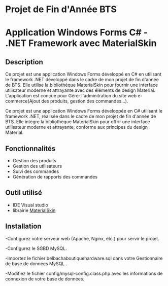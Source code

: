 # Projet de Fin d'Année BTS 
# Application Windows Forms C# - .NET Framework avec MaterialSkin


## Description
Ce projet est une application  Windows Forms développé en C# en utilisant le framework .NET développé dans le cadre de mon projet de fin d'année de BTS. Elle utilise la bibliothèque MaterialSkin pour fournir une interface utilisateur moderne et attrayante avec des éléments de design Material. L'application est conçue pour Gérer 
l'adminitration du site web e-commerce(Ajout des produits, gestion des commandes...).

Ce projet est une application Windows Forms développée en C# utilisant le framework .NET, réalisée dans le cadre de mon projet de fin d'année de BTS. Elle intègre la bibliothèque MaterialSkin pour offrir une interface utilisateur moderne et attrayante, conforme aux principes du design Material. 

## Fonctionnalités
- Gestion des produits
- Gestion des utilisateurs
- Suivi des commandes
- Génération de rapports des commandes

## Outil utilisé
- IDE Visual studio
- librairie [MaterialSkin](https://github.com/IgnaceMaes/MaterialSkin)


## Installation

-Configurez votre serveur web (Apache, Nginx, etc.) pour servir le projet.

-Configurez le SGBD MySQL.
   
-Importez le fichier belbachaboutiquehardware.sql dans votre Gestionnaire de base de données MySQL .

-Modifiez le fichier config/mysql-config.class.php avec les informations de connexion de votre base de données.

